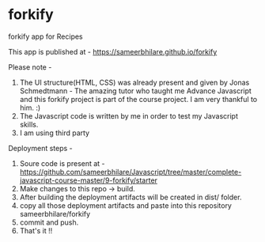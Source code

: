 # forkify
forkify app for Recipes

This app is published at - https://sameerbhilare.github.io/forkify

Please note - 
1. The UI structure(HTML, CSS) was already present and given by Jonas Schmedtmann - The amazing tutor who taught me Advance Javascript and this forkify project is part of the course project. I am very thankful to him. :)
2. The Javascript code is written by me in order to test my Javascript skills.
3. I am using third party 

Deployment steps -
1. Soure code is present at - https://github.com/sameerbhilare/Javascript/tree/master/complete-javascript-course-master/9-forkify/starter
2. Make changes to this repo -> build.
3. After building the deployment artifacts will be created in dist/ folder.
4. copy all those deployment artifacts and paste into this repository sameerbhilare/forkify 
5. commit and push.
5. That's it !! 
